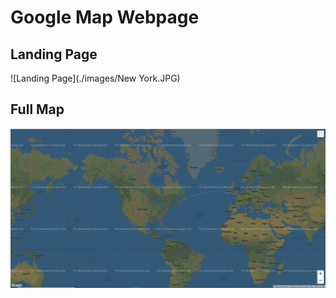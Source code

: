# Google Map Webpage 

## Landing Page

![Landing Page](./images/New York.JPG)

## Full Map

![Full Map](./images/map.JPG)

